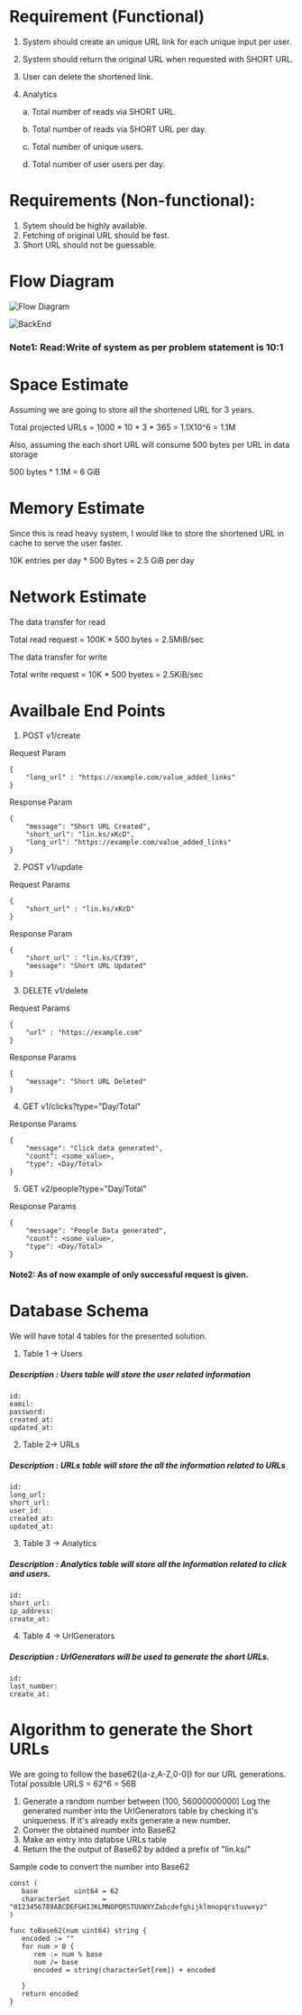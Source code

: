 # Requirement (Functional)

1. System should create an unique URL link for each unique input per user.
2. System should return the original URL when requested with SHORT URL.
3. User can delete the shortened link.
4. Analytics

    a. Total number of reads via SHORT URL.

    b. Total number of reads via SHORT URL per day.
    
    c. Total number of unique users.
    
    d. Total number of user users per day.

# Requirements (Non-functional):

1. Sytem should be highly available.
2. Fetching of original URL should be fast.
3. Short URL should not be guessable.


# Flow Diagram

![Flow Diagram](images/flow_diagram.jpg)

![BackEnd](images/back_end.jpg)


### Note1: Read:Write of system as per problem statement is 10:1

# Space Estimate

Assuming we are going to store all the shortened URL for 3 years.

Total projected URLs = 1000 * 10 * 3 * 365 = 1.1X10^6 = 1.1M

Also, assuming the each short URL will consume 500 bytes per URL in data storage

500 bytes * 1.1M =  6 GiB

# Memory Estimate

Since this is read heavy system, I would like to store the shortened URL in cache to serve the user faster.

10K entries per day * 500 Bytes = 2.5 GiB per day

# Network Estimate

The data transfer for read

Total read request = 100K * 500 bytes = 2.5MiB/sec

The data transfer for write

Total write request = 10K * 500 byetes = 2.5KiB/sec

# Availbale End Points

1. POST v1/create

Request Param
```
{
    "long_url" : "https://example.com/value_added_links"
}
```

Response Param

```
{
    "message": "Short URL Created",
    "short_url": "lin.ks/xKcD",
    "long_url": "https://example.com/value_added_links"
}
```

2. POST v1/update

Request Params 
```
{
    "short_url" : "lin.ks/xKcD"
}
```

Response Param

```
{
    "short_url" : "lin.ks/Cf39",
    "message": "Short URL Updated"
}
```

3. DELETE v1/delete

Request Params
```
{
    "url" : "https://example.com"
}
```

Response Params
```
{
    "message": "Short URL Deleted"
}
```

4. GET v1/clicks?type="Day/Total"

Response Params
```
{
    "message": "Click data generated",
    "count": <some_value>,
    "type": <Day/Total>
}
```

5.  GET v2/people?type="Day/Total"

Response Params
```
{
    "message": "People Data generated",
    "count": <some_value>,
    "type": <Day/Total>
}
```

#### Note2: As of now example of only successful request is given.


# Database Schema

We will have total 4 tables for the presented solution.

1. Table 1 -> Users
##### Description : Users table will store the user related information
```
id:
eamil:
password:
created_at:
updated_at:
```
2. Table 2-> URLs
##### Description : URLs table will store the all the information related to URLs
```
id:
long_url:
short_url:
user_id:
created_at:
updated_at:
```
3. Table 3 -> Analytics
##### Description : Analytics table will store all the information related to click and users.
```
id:
short_url:
ip_address:
create_at:
```
4. Table 4 -> UrlGenerators
##### Description : UrlGenerators will be used to generate the short URLs.
```
id:
last_number:
create_at:
```
# Algorithm to generate the Short URLs

We are going to follow the base62([a-z,A-Z,0-0]) for our URL generations.
Total possible URLS = 62^6 = 56B

1. Generate a random number between (100, 56000000000)
Log the generated number into the UrlGenerators table by checking it's uniqueness. If it's already exits generate a new number.
2. Conver the obtained number into Base62
3. Make an entry into databse URLs table
4. Return the the output of Base62 by added a prefix of "lin.ks/"

Sample code to convert the number into Base62

```
const (
   base         uint64 = 62
   characterSet        = "0123456789ABCDEFGHIJKLMNOPQRSTUVWXYZabcdefghijklmnopqrstuvwxyz"
)

func toBase62(num uint64) string {
   encoded := ""
   for num > 0 {
      rem := num % base
      num /= base
      encoded = string(characterSet[rem]) + encoded

   }
   return encoded
}
```
